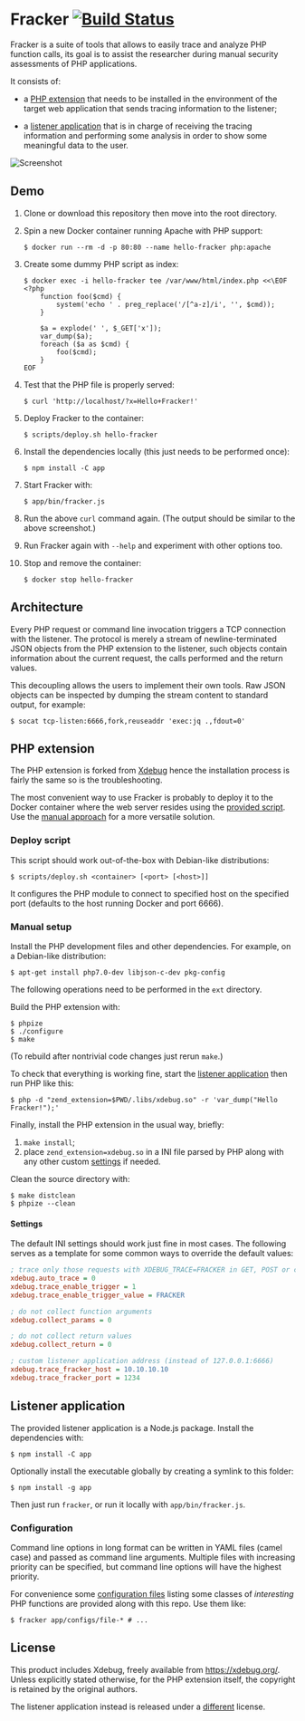 # Fracker [![Build Status][]][travis]

[Build Status]: https://travis-ci.org/cyrus-and/fracker.svg?branch=master
[travis]: https://travis-ci.org/cyrus-and/fracker

Fracker is a suite of tools that allows to easily trace and analyze PHP function calls, its goal is to assist the researcher during manual security assessments of PHP applications.

It consists of:

- a [PHP extension](#php-extension) that needs to be installed in the environment of the target web application that sends tracing information to the listener;

- a [listener application](#listener-application) that is in charge of receiving the tracing information and performing some analysis in order to show some meaningful data to the user.

![Screenshot](https://i.imgur.com/kcmq8PA.png)

## Demo

1.  Clone or download this repository then move into the root directory.

2.  Spin a new Docker container running Apache with PHP support:

    ```console
    $ docker run --rm -d -p 80:80 --name hello-fracker php:apache
    ```

3.  Create some dummy PHP script as index:

    ```console
    $ docker exec -i hello-fracker tee /var/www/html/index.php <<\EOF
    <?php
        function foo($cmd) {
            system('echo ' . preg_replace('/[^a-z]/i', '', $cmd));
        }

        $a = explode(' ', $_GET['x']);
        var_dump($a);
        foreach ($a as $cmd) {
            foo($cmd);
        }
    EOF
    ```

4.  Test that the PHP file is properly served:

    ```console
    $ curl 'http://localhost/?x=Hello+Fracker!'
    ```

5.  Deploy Fracker to the container:

    ```console
    $ scripts/deploy.sh hello-fracker
    ```

6.  Install the dependencies locally (this just needs to be performed once):

    ```console
    $ npm install -C app
    ```

7.  Start Fracker with:

    ```console
    $ app/bin/fracker.js
    ```

8.  Run the above `curl` command again. (The output should be similar to the above screenshot.)

9.  Run Fracker again with `--help` and experiment with other options too.

10. Stop and remove the container:

    ```console
    $ docker stop hello-fracker
    ```

## Architecture

Every PHP request or command line invocation triggers a TCP connection with the listener. The protocol is merely a stream of newline-terminated JSON objects from the PHP extension to the listener, such objects contain information about the current request, the calls performed and the return values.

This decoupling allows the users to implement their own tools. Raw JSON objects can be inspected by dumping the stream content to standard output, for example:

```console
$ socat tcp-listen:6666,fork,reuseaddr 'exec:jq .,fdout=0'
```

## PHP extension

The PHP extension is forked from [Xdebug][] hence the installation process is fairly the same so is the troubleshooting.

The most convenient way to use Fracker is probably to deploy it to the Docker container where the web server resides using the [provided script](#deploy-script). Use the [manual approach](#manual-setup) for a more versatile solution.

[Xdebug]: https://github.com/xdebug/xdebug

### Deploy script

This script should work out-of-the-box with Debian-like distributions:

```console
$ scripts/deploy.sh <container> [<port> [<host>]]
```

It configures the PHP module to connect to specified host on the specified port (defaults to the host running Docker and port 6666).

### Manual setup

Install the PHP development files and other dependencies. For example, on a Debian-like distribution:

```console
$ apt-get install php7.0-dev libjson-c-dev pkg-config
```

The following operations need to be performed in the `ext` directory.

Build the PHP extension with:

```console
$ phpize
$ ./configure
$ make
```

(To rebuild after nontrivial code changes just rerun `make`.)

To check that everything is working fine, start the [listener application](#listener-application) then run PHP like this:

```console
$ php -d "zend_extension=$PWD/.libs/xdebug.so" -r 'var_dump("Hello Fracker!");'
```

Finally, install the PHP extension in the usual way, briefly:

1. `make install`;
2. place `zend_extension=xdebug.so` in a INI file parsed by PHP along with any other custom [settings](#settings) if needed.

Clean the source directory with:

```console
$ make distclean
$ phpize --clean
```

#### Settings

The default INI settings should work just fine in most cases. The following serves as a template for some common ways to override the default values:

```ini
; trace only those requests with XDEBUG_TRACE=FRACKER in GET, POST or cookie
xdebug.auto_trace = 0
xdebug.trace_enable_trigger = 1
xdebug.trace_enable_trigger_value = FRACKER

; do not collect function arguments
xdebug.collect_params = 0

; do not collect return values
xdebug.collect_return = 0

; custom listener application address (instead of 127.0.0.1:6666)
xdebug.trace_fracker_host = 10.10.10.10
xdebug.trace_fracker_port = 1234
```

## Listener application

The provided listener application is a Node.js package. Install the dependencies with:

```console
$ npm install -C app
```

Optionally install the executable globally by creating a symlink to this folder:

```console
$ npm install -g app
```

Then just run `fracker`, or run it locally with `app/bin/fracker.js`.

### Configuration

Command line options in long format can be written in YAML files (camel case) and passed as command line arguments. Multiple files with increasing priority can be specified, but command line options will have the highest priority.

For convenience some [configuration files][configs] listing some classes of *interesting* PHP functions are provided along with this repo. Use them like:

```console
$ fracker app/configs/file-* # ...
```

[configs]: app/configs/

## License

This product includes Xdebug, freely available from <https://xdebug.org/>. Unless explicitly stated otherwise, for the PHP extension itself, the copyright is retained by the original authors.

The listener application instead is released under a [different](app/LICENSE) license.
